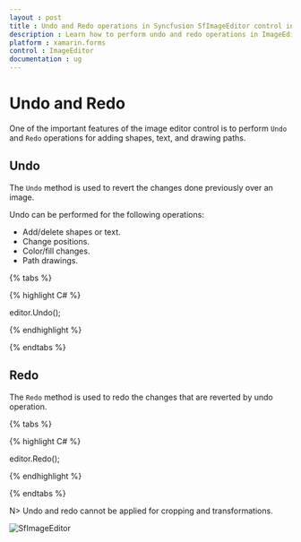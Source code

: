 ```yaml
---
layout : post
title : Undo and Redo operations in Syncfusion SfImageEditor control in Xamarin.Forms
description : Learn how to perform undo and redo operations in ImageEditor for Xamarin.Forms
platform : xamarin.forms
control : ImageEditor
documentation : ug
---
```


# Undo and Redo

One of the important features of the image editor control is to perform `Undo` and `Redo` operations for adding shapes, text, and drawing paths. 

## Undo

The `Undo` method is used to revert the changes done previously over an image.

Undo can be performed for the following operations:

* Add/delete shapes or text.
* Change positions.
* Color/fill changes.
* Path drawings.

{% tabs %}

{% highlight C# %}

editor.Undo();

{% endhighlight %}

{% endtabs %}

## Redo

The `Redo` method is used to redo the changes that are reverted by undo operation.

{% tabs %}

{% highlight C# %}

editor.Redo();

{% endhighlight %}

{% endtabs %}

N> Undo and redo cannot be applied for cropping and transformations.

![SfImageEditor](ImageEditor_images/undoredo.gif)
